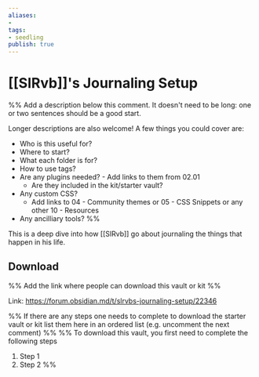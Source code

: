 ```yaml
---
aliases: 
- 
tags:
- seedling
publish: true
---
```


# [[SlRvb]]'s Journaling Setup

%% Add a description below this comment. It doesn't need to be long: one or two sentences should be a good start. 

Longer descriptions are also welcome! A few things you could cover are: 
- Who is this useful for?
- Where to start?
- What each folder is for?
- How to use tags?
- Are any plugins needed? - Add links to them from 02.01
	- Are they included in the kit/starter vault?
- Any custom CSS? 
	- Add links to 04 - Community themes or 05 - CSS Snippets or any other 10 - Resources
- Any ancilliary tools?
%%

This is a deep dive into how [[SlRvb]] go about journaling the things that happen in his life.

## Download 

%% Add the link where people can download this vault or kit %%

Link: https://forum.obsidian.md/t/slrvbs-journaling-setup/22346

%% If there are any steps one needs to complete to download the starter vault or kit list them here in an ordered list (e.g. uncomment the next comment)
%%
%% To download this vault, you first need to complete the following steps
1. Step 1
2. Step 2
%%